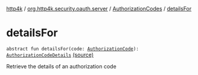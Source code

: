 [http4k](../../index.md) / [org.http4k.security.oauth.server](../index.md) / [AuthorizationCodes](index.md) / [detailsFor](./details-for.md)

# detailsFor

`abstract fun detailsFor(code: `[`AuthorizationCode`](../-authorization-code/index.md)`): `[`AuthorizationCodeDetails`](../-authorization-code-details/index.md) [(source)](https://github.com/http4k/http4k/blob/master/http4k-security-oauth/src/main/kotlin/org/http4k/security/oauth/server/AuthorizationCodes.kt#L22)

Retrieve the details of an authorization code

